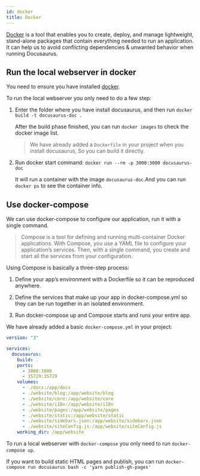 ```yaml
---
id: docker
title: Docker
---
```


[Docker](https://www.docker.com/) is a tool that enables you to create, deploy, and manage lightweight, stand-alone packages that contain everything needed to run an application. It can help us to avoid conflicting dependencies & unwanted behavior when running Docusaurus.

## Run the local webserver in docker

You need to ensure you have installed [docker](https://www.docker.com/get-started).

To run the local webserver you only need to do a few step:

1. Enter the folder where you have install docusaurus, and then run `docker build -t docusaurus-doc .`
    
    After the build phase finished, you can run `docker images` to check the docker image list.
    
    > We have already added a `Dockerfile` in your project when you install docusaurus, So you can build it directly.

2. Run docker start command: `docker run --rm -p 3000:3000 docusaurus-doc`

    It will run a container with the image `docusaurus-doc`.And you can run `docker ps` to see the container info.

## Use docker-compose 

We can use docker-compose to configure our application, run it with a single command.

> Compose is a tool for defining and running multi-container Docker applications. With Compose, you use a YAML file to configure your application’s services. Then, with a single command, you create and start all the services from your configuration. 

Using Compose is basically a three-step process:

1. Define your app’s environment with a Dockerfile so it can be reproduced anywhere.

2. Define the services that make up your app in docker-compose.yml so they can be run together in an isolated environment.

3. Run docker-compose up and Compose starts and runs your entire app.

We have already added a basic `docker-compose.yml` in your project:
``` yml
version: "3"

services:
  docusaurus:
    build: .
    ports:
      - 3000:3000
      - 35729:35729
    volumes:
      - ./docs:/app/docs
      - ./website/blog:/app/website/blog
      - ./website/core:/app/website/core
      - ./website/i18n:/app/website/i18n
      - ./website/pages:/app/website/pages
      - ./website/static:/app/website/static
      - ./website/sidebars.json:/app/website/sidebars.json
      - ./website/siteConfig.js:/app/website/siteConfig.js
    working_dir: /app/website

```

To run a local webserver with `docker-compose` you only need to run `docker-compose up`.

If you want to build static HTML pages and publish, you can run `docker-compose run docusaurus bash -c 'yarn publish-gh-pages'` 
